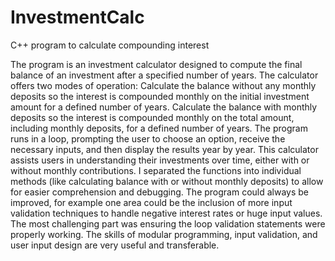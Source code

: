 # InvestmentCalc
C++ program to calculate compounding interest

The program is an investment calculator designed to compute the final balance of an investment after a specified number of years. The calculator offers two modes of operation: 
Calculate the balance without any monthly deposits so the interest is compounded monthly on the initial investment amount for a defined number of years.
Calculate the balance with monthly deposits so the interest is compounded monthly on the total amount, including monthly deposits, for a defined number of years.
The program runs in a loop, prompting the user to choose an option, receive the necessary inputs, and then display the results year by year.
This calculator assists users in understanding their investments over time, either with or without monthly contributions. I separated the functions into individual methods (like calculating balance with or without monthly deposits) to allow for easier comprehension and debugging. The program could always be improved, for example one area could be the inclusion of more input validation techniques to handle negative interest rates or huge input values. The most challenging part was ensuring the loop validation statements were properly working. The skills of modular programming, input validation, and user input design are very useful and transferable. 

